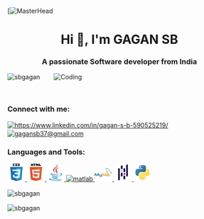 
[![MasterHead](https://encrypted-tbn0.gstatic.com/images?q=tbn:ANd9GcTmV7yqTbDwN0sGW2J7ICtjg8S8FfQIJi7b6w&usqp=CAU)

<h1 align="center">Hi 👋, I'm GAGAN SB</h1>
<h3 align="center">A passionate Software developer from India</h3>
<img align="right" alt="Coding" width="400" src="https://media.istockphoto.com/id/537331500/photo/programming-code-abstract-technology-background-of-software-deve.jpg?b=1&s=170667a&w=0&k=20&c=iQE4in2blXsYoRYjoX7F8e4AFF6kOaE-TZiVNMPQ5kI=">

<p align="left"> <img src="https://komarev.com/ghpvc/?username=sbgagan&label=Profile%20views&color=0e75b6&style=flat" alt="sbgagan" /> </p>

<p align="left"> <a href="https://twitter.com/" target="blank"><img src="https://img.shields.io/twitter/follow/?logo=twitter&style=for-the-badge" alt="" /></a> </p>

<h3 align="left">Connect with me:</h3>
<p align="left">
<a href="https://linkedin.com/in/https://www.linkedin.com/in/gagan-s-b-590525219/" target="blank"><img align="center" src="https://raw.githubusercontent.com/rahuldkjain/github-profile-readme-generator/master/src/images/icons/Social/linked-in-alt.svg" alt="https://www.linkedin.com/in/gagan-s-b-590525219/" height="30" width="40" /></a>
<a href="https://www.hackerrank.com/gagansb37@gmail.com" target="blank"><img align="center" src="https://raw.githubusercontent.com/rahuldkjain/github-profile-readme-generator/master/src/images/icons/Social/hackerrank.svg" alt="gagansb37@gmail.com" height="30" width="40" /></a>
</p>

<h3 align="left">Languages and Tools:</h3>
<p align="left"> <a href="https://www.w3schools.com/css/" target="_blank" rel="noreferrer"> <img src="https://raw.githubusercontent.com/devicons/devicon/master/icons/css3/css3-original-wordmark.svg" alt="css3" width="40" height="40"/> </a> <a href="https://www.w3.org/html/" target="_blank" rel="noreferrer"> <img src="https://raw.githubusercontent.com/devicons/devicon/master/icons/html5/html5-original-wordmark.svg" alt="html5" width="40" height="40"/> </a> <a href="https://www.java.com" target="_blank" rel="noreferrer"> <img src="https://raw.githubusercontent.com/devicons/devicon/master/icons/java/java-original.svg" alt="java" width="40" height="40"/> </a> <a href="https://www.mathworks.com/" target="_blank" rel="noreferrer"> <img src="https://upload.wikimedia.org/wikipedia/commons/2/21/Matlab_Logo.png" alt="matlab" width="40" height="40"/> </a> <a href="https://www.mysql.com/" target="_blank" rel="noreferrer"> <img src="https://raw.githubusercontent.com/devicons/devicon/master/icons/mysql/mysql-original-wordmark.svg" alt="mysql" width="40" height="40"/> </a> <a href="https://pandas.pydata.org/" target="_blank" rel="noreferrer"> <img src="https://raw.githubusercontent.com/devicons/devicon/2ae2a900d2f041da66e950e4d48052658d850630/icons/pandas/pandas-original.svg" alt="pandas" width="40" height="40"/> </a> <a href="https://www.python.org" target="_blank" rel="noreferrer"> <img src="https://raw.githubusercontent.com/devicons/devicon/master/icons/python/python-original.svg" alt="python" width="40" height="40"/> </a> </p>

<p><img align="center" src="https://github-readme-stats.vercel.app/api/top-langs?username=sbgagan&show_icons=true&locale=en&layout=compact" alt="sbgagan" /></p>

<p><img align="center" src="https://github-readme-streak-stats.herokuapp.com/?user=sbgagan&" alt="sbgagan" /></p>
